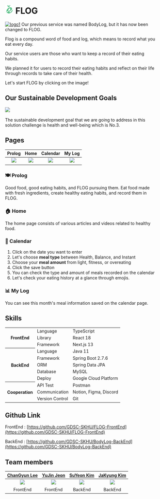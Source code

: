 # <img src="https://github.com/GDSC-SKHU/FLOG-FrontEnd/blob/main/public/Flogo-green.png?raw=true" alt="로고" style="max-width: 30px; max-height: 30px;"> FLOG
[![logo1](https://user-images.githubusercontent.com/80957486/229121064-f7762e53-0024-4ec0-ad69-3dedfb9c975e.png)](https://flog-tau.vercel.app/)
Our previous service was named BodyLog, but it has now been changed to FLOG.

Flog is a compound word of food and log, which means to record what you eat every day.

Our service users are those who want to keep a record of their eating habits.

We planned it for users to record their eating habits and reflect on their life through records to take care of their health.

Let's start FLOG by clicking on the image!

## Our Sustainable Development Goals
<img src="https://user-images.githubusercontent.com/80957486/229124997-416b5db6-8750-47b2-ad98-008369efa3a7.png" style="max-width: 200px; max-height: 200px;">

The sustainable development goal that we are going to address in this solution challenge is health and well-being which is No.3.

## Pages
|                                                      Prolog                                                      |  Home  | Calendar | My Log |
|:----------------------------------------------------------------------------------------------------------------:| :---: | :---: | :---: |
|<img src="https://user-images.githubusercontent.com/80957486/229153189-c0942168-e73c-480c-8192-f0ab2c6010e8.gif"> | <img src="https://user-images.githubusercontent.com/80957486/229150515-096abb9d-25dd-4dc1-87c5-aa58218673f8.gif">|<img src="https://user-images.githubusercontent.com/80957486/229155439-a9bd9f6c-c509-4824-ad1f-736018f7495b.gif">| <img src="https://user-images.githubusercontent.com/80957486/229816713-912e05fa-28d8-4adc-b2f9-ad4e523310b1.png"> |

### 🍽 Prolog
Good food, good eating habits, and FLOG pursuing them.
Eat food made with fresh ingredients, create healthy eating habits, and record them in FLOG.

### 🏠 Home
The home page consists of various articles and videos related to healthy food.

### 📅 Calendar
1. Click on the date you want to enter
2. Let's choose **meal type** between Health, Balance, and Instant
3. Choose your **meal amount** from light, fitness, or overeating
4. Click the save button
5. You can check the type and amount of meals recorded on the calendar
6. Let's check your eating history at a glance through emojis.

### 📊 My Log
You can see this month's meal information saved on the calendar page.

## Skills
<table>
   <tr><th rowspan="3">FrontEnd</th><td>Language</td><td>TypeScript</td></tr>
   <tr><td>Library</td><td>React 18</td></tr>
   <tr><td>Framework</td><td>Next.js 13</td></tr>
   <tr><th rowspan="5">BackEnd</th><td>Language</td><td>Java 11</td></tr>
   <tr><td>Framework</td><td>Spring Boot 2.7.6</td></tr>
   <tr><td>ORM</td><td>Spring Data JPA</td></tr>
   <tr><td>Database</td><td>MySQL</td></tr>
   <tr><td>Deploy</td><td>Google Cloud Platform</td></tr>
   <tr><th rowspan="3">Cooperation</th><td>API Test</td><td>Postman</td></tr>
   <tr><td>Communication</td><td>Notion, Figma, Discord</td></tr>
   <tr><td>Version Control</td><td>Git</td></tr>
</table>

## Github Link
FrontEnd : [https://github.com/GDSC-SKHU/FLOG-FrontEnd](https://github.com/GDSC-SKHU/FLOG-FrontEnd)

BackEnd : [https://github.com/GDSC-SKHU/BodyLog-BackEnd](https://github.com/GDSC-SKHU/BodyLog-BackEnd)


## Team members
|            [ChanGyun Lee](https://github.com/lgyn10)             |              [YuJin Jeon](https://github.com/yuj2n)               |            [SuYeon Kim](https://github.com/tndusy27)             |                    [JaKyung Kim](https://github.com/jkkj0414)                     |
|:----------------------------------------------------------------:|:-----------------------------------------------------------------:|:----------------------------------------------------------------:|:---------------------------------------------------------------------------------:|
| <img src="https://avatars.githubusercontent.com/u/72643542?v=4"> | <img src="https://avatars.githubusercontent.com/u/101913688?v=4"> | <img src="https://avatars.githubusercontent.com/u/80027082?v=4"> |         <img src="https://avatars.githubusercontent.com/u/80957486?v=4">          |
|                             FrontEnd                             |                             FrontEnd                              |                             BackEnd                              |                                      BackEnd                                      |
